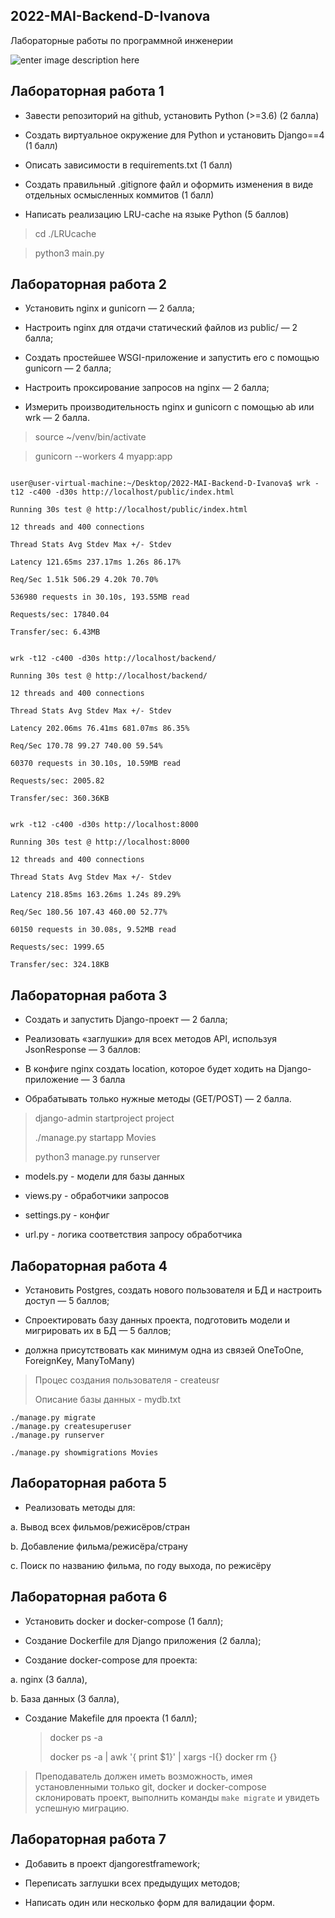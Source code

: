 
## 2022-MAI-Backend-D-Ivanova

Лабораторные работы по программной инженерии

![enter image description here](https://img.shields.io/github/languages/top/Darya7335/2022-MAI-Backend-D-Ivanova)

  

## Лабораторная работа 1

  

- Завести репозиторий на github, установить Python (>=3.6) (2 балла)

- Создать виртуальное окружение для Python и установить Django==4 (1 балл)

- Описать зависимости в requirements.txt (1 балл)

- Создать правильный .gitignore файл и оформить изменения в виде отдельных осмысленных коммитов (1 балл)

- Написать реализацию LRU-cache на языке Python (5 баллов)

  

> cd ./LRUcache

  

> python3 main.py

  

## Лабораторная работа 2

  

- Установить nginx и gunicorn — 2 балла;

- Настроить nginx для отдачи статический файлов из public/ — 2 балла;

- Создать простейшее WSGI-приложение и запустить его с помощью gunicorn — 2 балла;

- Настроить проксирование запросов на nginx — 2 балла;

- Измерить производительность nginx и gunicorn c помощью ab или wrk — 2 балла.

  

> source ~/venv/bin/activate

  

> gunicorn --workers 4 myapp:app

  
  

```

user@user-virtual-machine:~/Desktop/2022-MAI-Backend-D-Ivanova$ wrk -t12 -c400 -d30s http://localhost/public/index.html

Running 30s test @ http://localhost/public/index.html

12 threads and 400 connections

Thread Stats Avg Stdev Max +/- Stdev

Latency 121.65ms 237.17ms 1.26s 86.17%

Req/Sec 1.51k 506.29 4.20k 70.70%

536980 requests in 30.10s, 193.55MB read

Requests/sec: 17840.04

Transfer/sec: 6.43MB

```

  

```

wrk -t12 -c400 -d30s http://localhost/backend/

Running 30s test @ http://localhost/backend/

12 threads and 400 connections

Thread Stats Avg Stdev Max +/- Stdev

Latency 202.06ms 76.41ms 681.07ms 86.35%

Req/Sec 170.78 99.27 740.00 59.54%

60370 requests in 30.10s, 10.59MB read

Requests/sec: 2005.82

Transfer/sec: 360.36KB

```

  

```

wrk -t12 -c400 -d30s http://localhost:8000

Running 30s test @ http://localhost:8000

12 threads and 400 connections

Thread Stats Avg Stdev Max +/- Stdev

Latency 218.85ms 163.26ms 1.24s 89.29%

Req/Sec 180.56 107.43 460.00 52.77%

60150 requests in 30.08s, 9.52MB read

Requests/sec: 1999.65

Transfer/sec: 324.18KB

```

  
  

## Лабораторная работа 3

  

- Создать и запустить Django-проект — 2 балла;

- Реализовать «заглушки» для всех методов API, используя JsonResponse — 3 баллов:

- В конфиге nginx создать location, которое будет ходить на Django-приложение — 3 балла

- Обрабатывать только нужные методы (GET/POST) — 2 балла.

  

> django-admin startproject project
>
>./manage.py startapp Movies
>
> python3 manage.py runserver

  

- models.py - модели для базы данных

- views.py - обработчики запросов

- settings.py - конфиг

- url.py - логика соответствия запросу обработчика

  

## Лабораторная работа 4

  

- Установить Postgres, создать нового пользователя и БД и настроить доступ — 5 баллов;

- Спроектировать базу данных проекта, подготовить модели и мигрировать их в БД — 5 баллов;

- должна присутствовать как минимум одна из связей OneToOne, ForeignKey, ManyToMany)

  

> Процеc создания пользователя - createusr
>
> Описание базы данных - mydb.txt

  

    ./manage.py migrate
    ./manage.py createsuperuser
    ./manage.py runserver

    ./manage.py showmigrations Movies

  

## Лабораторная работа 5



- Реализовать методы для:

a. Вывод всех фильмов/режисёров/стран

b. Добавление фильма/режисёра/страну

c. Поиск по названию фильма, по году выхода, по режисёру

  

## Лабораторная работа 6

  

- Установить docker и docker-compose (1 балл);

- Создание Dockerfile для Django приложения (2 балла);

- Создание docker-compose для проекта:

a. nginx (3 балла),

b. База данных (3 балла),

- Создание Makefile для проекта (1 балл);

  > docker ps -a
  >
  >docker ps -a | awk '{ print $1}' | xargs -I{} docker rm {}

> Преподаватель должен иметь возможность, имея установленными только git, docker и docker-compose склонировать проект, выполнить команды `make migrate` и увидеть успешную миграцию.

  

## Лабораторная работа 7

  

- Добавить в проект djangorestframework;

- Переписать заглушки всех предыдущих методов;

- Написать один или несколько форм для валидации форм.
